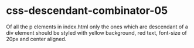 # css-descendant-combinator-05
Of all the p elements in index.html only the ones which are descendant of a div element should be styled with yellow background, red text, font-size of 20px and center aligned.